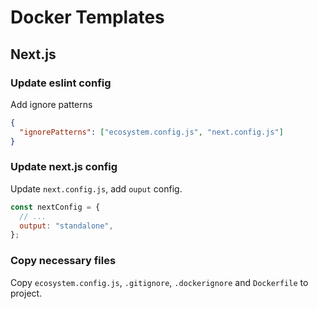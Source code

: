 # Docker Templates

## Next.js

### Update eslint config

Add ignore patterns

```json
{
  "ignorePatterns": ["ecosystem.config.js", "next.config.js"]
}
```

### Update next.js config

Update `next.config.js`, add `ouput` config.

```js
const nextConfig = {
  // ...
  output: "standalone",
};
```

### Copy necessary files

Copy `ecosystem.config.js`, `.gitignore`, `.dockerignore` and `Dockerfile` to project.
